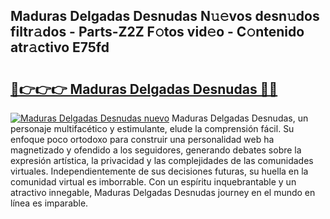 ## Maduras Delgadas Desnudas N𝚞𝚎vos desn𝚞dos filtr𝚊dos - Parts-Z2Z F𝚘tos vid𝚎o - C𝚘ntenido atr𝚊ctivo E75fd

# <h2><a href="http://mb2sg8l.tromn.icu/?c=Maduras+Delgadas+Desnudas">🔗👉👉👉 Maduras Delgadas Desnudas 🔗🔗</a></h2>

[![Maduras Delgadas Desnudas nuevo](https://i.imgur.com/pEAQMta.gif)](http://mb2sg8l.tromn.icu/?c=Maduras+Delgadas+Desnudas)
Maduras Delgadas Desnudas, un personaje multifacético y estimulante, elude la comprensión fácil. Su enfoque poco ortodoxo para construir una personalidad web ha magnetizado y ofendido a los seguidores, generando debates sobre la expresión artística, la privacidad y las complejidades de las comunidades virtuales. Independientemente de sus decisiones futuras, su huella en la comunidad virtual es imborrable. Con un espíritu inquebrantable y un atractivo innegable, Maduras Delgadas Desnudas journey en el mundo en línea es imparable.
